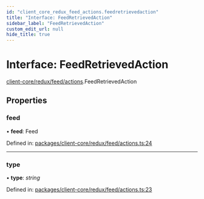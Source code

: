 ```yaml
---
id: "client_core_redux_feed_actions.feedretrievedaction"
title: "Interface: FeedRetrievedAction"
sidebar_label: "FeedRetrievedAction"
custom_edit_url: null
hide_title: true
---
```


# Interface: FeedRetrievedAction

[client-core/redux/feed/actions](../modules/client_core_redux_feed_actions.md).FeedRetrievedAction

## Properties

### feed

• **feed**: Feed

Defined in: [packages/client-core/redux/feed/actions.ts:24](https://github.com/xr3ngine/xr3ngine/blob/9d253dc38/packages/client-core/redux/feed/actions.ts#L24)

___

### type

• **type**: *string*

Defined in: [packages/client-core/redux/feed/actions.ts:23](https://github.com/xr3ngine/xr3ngine/blob/9d253dc38/packages/client-core/redux/feed/actions.ts#L23)
